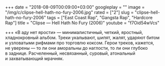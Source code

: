 +++
date = "2018-08-09T00:09:00+03:00"
googleplay = ""
image = "/img/c/clipse-hell-hath-no-fury-2006.jpg"
rated = ["2"]
slug = "clipse-hell-hath-no-fury-2006"
tags = ["East Coast Rap", "Gangsta Rap", "Hardcore Rap"]
title = "Clipse — Hell Hath No Fury (2006)"
youtube = "f7Oid54wVcs"

+++
«В аду нет ярости» — минималистичный, четкий, яростный, хладнокровный альбом. Треки укалывают, шипят, жалят, ударяют битом и узловатыми рифмами про торговлю коксом. Герои треков, кажется, не уверены — то ли они аморальны до наглости, то ли они глубоко в заднице. Расчеленный, несвязанный, суровый, атональный и захватывающий мрачняк.